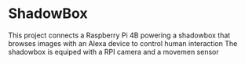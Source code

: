 # ShadowBox

This project connects a Raspberry Pi 4B powering a shadowbox that browses images with an Alexa device to control human interaction
The shadowbox is equiped with a RPI camera and a movemen sensor
